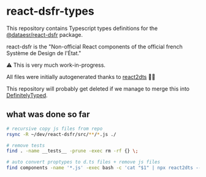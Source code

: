 # react-dsfr-types

This repository contains Typescript types definitions for the [@dataesr/react-dsfr](https://github.com/dataesr/react-dsfr) package.

react-dsfr is the "Non-official React components of the official french Système de Design de l'État."

⚠️ This is very much work-in-progress.

All files were initially autogenerated thanks to [react2dts](https://github.com/KnisterPeter/react-to-typescript-definitions) 🙇‍♂️

This repository will probably get deleted if we manage to merge this into [DefinitelyTyped](https://github.com/DefinitelyTyped/DefinitelyTyped/).

## what was done so far

```sh
# recursive copy js files from repo
rsync -R ~/dev/react-dsfr/src/**/*.js ./

# remove tests
find . -name __tests__ -prune -exec rm -rf {} \;

# auto convert proptypes to d.ts files + remove js files
find components -name '*.js' -exec bash -c 'cat "$1" | npx react2dts --top-level-module true > "${1%.js}".d.ts' - '{}' \;
```
